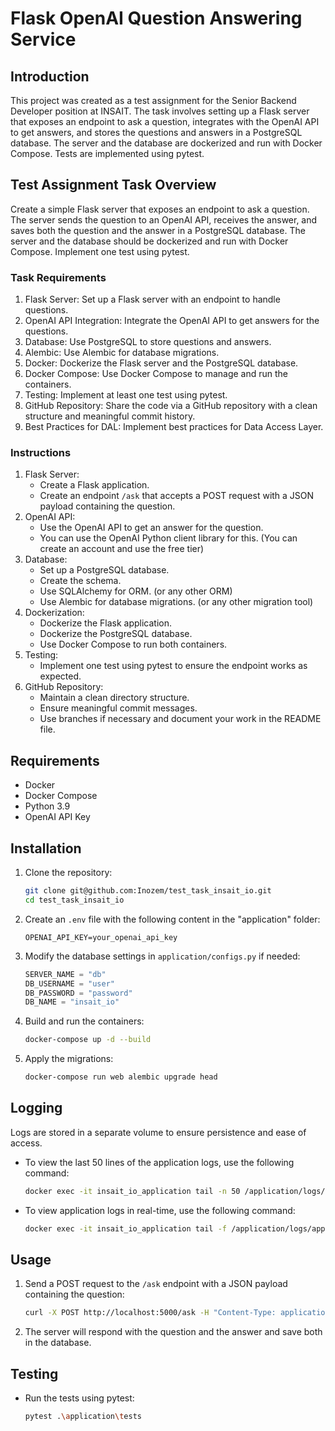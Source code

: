 # Flask OpenAI Question Answering Service

## Introduction
This project was created as a test assignment for the Senior Backend Developer position at INSAIT. The task involves setting up a Flask server that exposes an endpoint to ask a question, integrates with the OpenAI API to get answers, and stores the questions and answers in a PostgreSQL database. The server and the database are dockerized and run with Docker Compose. Tests are implemented using pytest.

## Test Assignment Task Overview
Create a simple Flask server that exposes an endpoint to ask a question. The server sends the question to an OpenAI API, receives the answer, and saves both the question and the answer in a PostgreSQL database. The server and the database should be dockerized and run with Docker Compose. Implement one test using pytest.

### Task Requirements
1. Flask Server: Set up a Flask server with an endpoint to handle questions.
2. OpenAI API Integration: Integrate the OpenAI API to get answers for the questions.
3. Database: Use PostgreSQL to store questions and answers.
4. Alembic: Use Alembic for database migrations.
5. Docker: Dockerize the Flask server and the PostgreSQL database.
6. Docker Compose: Use Docker Compose to manage and run the containers.
7. Testing: Implement at least one test using pytest.
8. GitHub Repository: Share the code via a GitHub repository with a clean structure and meaningful commit history.
9. Best Practices for DAL: Implement best practices for Data Access Layer.

### Instructions
1. Flask Server:
   - Create a Flask application.
   - Create an endpoint `/ask` that accepts a POST request with a JSON payload containing the question.
2. OpenAI API:
   - Use the OpenAI API to get an answer for the question.
   - You can use the OpenAI Python client library for this. (You can create an account and use the free tier)
3. Database:
   - Set up a PostgreSQL database.
   - Create the schema.
   - Use SQLAlchemy for ORM. (or any other ORM)
   - Use Alembic for database migrations. (or any other migration tool)
4. Dockerization:
   - Dockerize the Flask application.
   - Dockerize the PostgreSQL database.
   - Use Docker Compose to run both containers.
5. Testing:
   - Implement one test using pytest to ensure the endpoint works as expected.
6. GitHub Repository:
   - Maintain a clean directory structure.
   - Ensure meaningful commit messages.
   - Use branches if necessary and document your work in the README file.

## Requirements
- Docker 
- Docker Compose
- Python 3.9
- OpenAI API Key

## Installation
1. Clone the repository:
    ```sh
    git clone git@github.com:Inozem/test_task_insait_io.git
    cd test_task_insait_io
    ```

2. Create an `.env` file with the following content in the "application" folder:
    ```env
    OPENAI_API_KEY=your_openai_api_key
    ```

3. Modify the database settings in `application/configs.py` if needed:
    ```python
    SERVER_NAME = "db"
    DB_USERNAME = "user"
    DB_PASSWORD = "password"
    DB_NAME = "insait_io"
    ```

4. Build and run the containers:
    ```sh
    docker-compose up -d --build
    ```

5. Apply the migrations:
    ```sh
    docker-compose run web alembic upgrade head
    ```

## Logging
Logs are stored in a separate volume to ensure persistence and ease of access.
* To view the last 50 lines of the application logs, use the following command:
    ```sh
    docker exec -it insait_io_application tail -n 50 /application/logs/application.log
    ```

* To view application logs in real-time, use the following command:
    ```sh
    docker exec -it insait_io_application tail -f /application/logs/application.log
    ```

## Usage
1. Send a POST request to the `/ask` endpoint with a JSON payload containing the question:
    ```sh
    curl -X POST http://localhost:5000/ask -H "Content-Type: application/json" -d '{"question": "What is the capital of France?"}'
    ```

2. The server will respond with the question and the answer and save both in the database.

## Testing
* Run the tests using pytest:
    ```sh
    pytest .\application\tests
    ```
